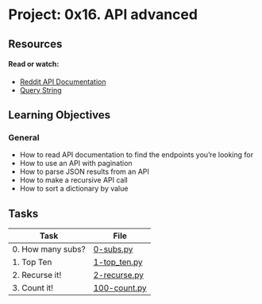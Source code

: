 # Project: 0x16. API advanced

## Resources

#### Read or watch:

* [Reddit API Documentation](https://intranet.alxswe.com/rltoken/b-4nD6hwEeNYTwYl5yWNwA)
* [Query String](https://intranet.alxswe.com/rltoken/luFn_zrgmAQ0OAO_PEI9bA)
## Learning Objectives

### General

* How to read API documentation to find the endpoints you’re looking for
* How to use an API with pagination
* How to parse JSON results from an API
* How to make a recursive API call
* How to sort a dictionary by value
## Tasks

| Task              | File                           |
|-------------------|--------------------------------|
| 0. How many subs? | [0-subs.py](./0-subs.py)       |
| 1. Top Ten        | [1-top_ten.py](./1-top_ten.py) |
| 2. Recurse it!    | [2-recurse.py](./2-recurse.py) |
| 3. Count it!      | [100-count.py](./100-count.py) |
